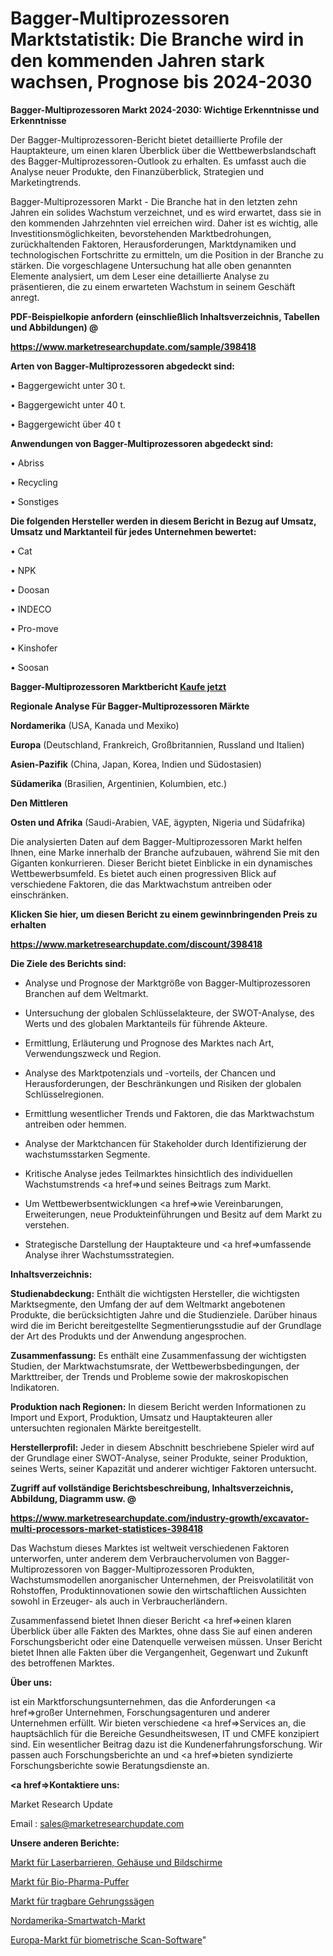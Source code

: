 # Bagger-Multiprozessoren Marktstatistik: Die Branche wird in den kommenden Jahren stark wachsen, Prognose bis 2024-2030

<strong>Bagger-Multiprozessoren Markt 2024-2030: Wichtige Erkenntnisse und Erkenntnisse</strong>

Der Bagger-Multiprozessoren-Bericht bietet detaillierte Profile der Hauptakteure, um einen klaren Überblick über die Wettbewerbslandschaft des Bagger-Multiprozessoren-Outlook zu erhalten. Es umfasst auch die Analyse neuer Produkte, den Finanzüberblick, Strategien und Marketingtrends.

Bagger-Multiprozessoren Markt - Die Branche hat in den letzten zehn Jahren ein solides Wachstum verzeichnet, und es wird erwartet, dass sie in den kommenden Jahrzehnten viel erreichen wird. Daher ist es wichtig, alle Investitionsmöglichkeiten, bevorstehenden Marktbedrohungen, zurückhaltenden Faktoren, Herausforderungen, Marktdynamiken und technologischen Fortschritte zu ermitteln, um die Position in der Branche zu stärken. Die vorgeschlagene Untersuchung hat alle oben genannten Elemente analysiert, um dem Leser eine detaillierte Analyse zu präsentieren, die zu einem erwarteten Wachstum in seinem Geschäft anregt.



<strong><b>PDF-Beispielkopie anfordern (einschließlich Inhaltsverzeichnis, Tabellen und Abbildungen) @ </b></strong>

<strong><a href=https://www.marketresearchupdate.com/sample/398418>

<strong>https://www.marketresearchupdate.com/sample/398418</u></a></strong></strong>



<strong>Arten von Bagger-Multiprozessoren abgedeckt sind:</strong>

• Baggergewicht unter 30 t.

• Baggergewicht unter 40 t.

• Baggergewicht über 40 t



<strong>Anwendungen von Bagger-Multiprozessoren abgedeckt sind:</strong>

• Abriss

• Recycling

• Sonstiges



<strong>Die folgenden Hersteller werden in diesem Bericht in Bezug auf Umsatz, Umsatz und Marktanteil für jedes Unternehmen bewertet:</strong>

• Cat

• NPK

• Doosan

• INDECO

• Pro-move

• Kinshofer

• Soosan



<strong>Bagger-Multiprozessoren Marktbericht <a href=https://www.marketresearchupdate.com/buynow/398418>Kaufe jetzt</a></strong>



<strong>Regionale Analyse Für Bagger-Multiprozessoren Märkte</strong>



<strong>Nordamerika</strong> (USA, Kanada und Mexiko)



<strong>Europa</strong> (Deutschland, Frankreich, Großbritannien, Russland und Italien)



<strong>Asien-Pazifik</strong> (China, Japan, Korea, Indien und Südostasien)



<strong>Südamerika</strong> (Brasilien, Argentinien, Kolumbien, etc.)



<strong>Den Mittleren</strong> 

<strong>Osten und Afrika</strong> (Saudi-Arabien, VAE, ägypten, Nigeria und Südafrika)

Die analysierten Daten auf dem Bagger-Multiprozessoren Markt helfen Ihnen, eine Marke innerhalb der Branche aufzubauen, während Sie mit den Giganten konkurrieren. Dieser Bericht bietet Einblicke in ein dynamisches Wettbewerbsumfeld. Es bietet auch einen progressiven Blick auf verschiedene Faktoren, die das Marktwachstum antreiben oder einschränken.



<strong>Klicken Sie hier, um diesen Bericht zu einem gewinnbringenden Preis zu erhalten
</strong>

<strong><a href=https://www.marketresearchupdate.com/discount/398418>https://www.marketresearchupdate.com/discount/398418</b></u></strong></a>



<strong>Die Ziele des Berichts sind:</strong>

- Analyse und Prognose der Marktgröße von Bagger-Multiprozessoren Branchen auf dem Weltmarkt.

- Untersuchung der globalen Schlüsselakteure, der SWOT-Analyse, des Werts und des globalen Marktanteils für führende Akteure.

- Ermittlung, Erläuterung und Prognose des Marktes nach Art, Verwendungszweck und Region.

- Analyse des Marktpotenzials und -vorteils, der Chancen und Herausforderungen, der Beschränkungen und Risiken der globalen Schlüsselregionen.

- Ermittlung wesentlicher Trends und Faktoren, die das Marktwachstum antreiben oder hemmen.

- Analyse der Marktchancen für Stakeholder durch Identifizierung der wachstumsstarken Segmente.

- Kritische Analyse jedes Teilmarktes hinsichtlich des individuellen Wachstumstrends <a href=>und</a> seines Beitrags zum Markt.

- Um Wettbewerbsentwicklungen <a href=>wie</a> Vereinbarungen, Erweiterungen, neue Produkteinführungen und Besitz auf dem Markt zu verstehen.

- Strategische Darstellung der Hauptakteure und <a href=>umfas</a>sende Analyse ihrer Wachstumsstrategien.



<strong>Inhaltsverzeichnis:</strong>



<strong>Studienabdeckung:</strong> Enthält die wichtigsten Hersteller, die wichtigsten Marktsegmente, den Umfang der auf dem Weltmarkt angebotenen Produkte, die berücksichtigten Jahre und die Studienziele. Darüber hinaus wird die im Bericht bereitgestellte Segmentierungsstudie auf der Grundlage der Art des Produkts und der Anwendung angesprochen.



<strong>Zusammenfassung:</strong> Es enthält eine Zusammenfassung der wichtigsten Studien, der Marktwachstumsrate, der Wettbewerbsbedingungen, der Markttreiber, der Trends und Probleme sowie der makroskopischen Indikatoren.



<strong>Produktion nach Regionen:</strong> In diesem Bericht werden Informationen zu Import und Export, Produktion, Umsatz und Hauptakteuren aller untersuchten regionalen Märkte bereitgestellt.



<strong>Herstellerprofil:</strong> Jeder in diesem Abschnitt beschriebene Spieler wird auf der Grundlage einer SWOT-Analyse, seiner Produkte, seiner Produktion, seines Werts, seiner Kapazität und anderer wichtiger Faktoren untersucht.



<strong><b>Zugriff auf vollständige Berichtsbeschreibung, Inhaltsverzeichnis, Abbildung, Diagramm usw. @ </b></strong>

<strong><a href=https://www.marketresearchupdate.com/industry-growth/excavator-multi-processors-market-statistices-398418>https://www.marketresearchupdate.com/industry-growth/excavator-multi-processors-market-statistices-398418</a></strong>

Das Wachstum dieses Marktes ist weltweit verschiedenen Faktoren unterworfen, unter anderem dem Verbrauchervolumen von Bagger-Multiprozessoren von Bagger-Multiprozessoren Produkten, Wachstumsmodellen anorganischer Unternehmen, der Preisvolatilität von Rohstoffen, Produktinnovationen sowie den wirtschaftlichen Aussichten sowohl in Erzeuger- als auch in Verbraucherländern.

Zusammenfassend bietet Ihnen dieser Bericht <a href=>einen</a> klaren Überblick über alle Fakten des Marktes, ohne dass Sie auf einen anderen Forschungsbericht oder eine Datenquelle verweisen müssen. Unser Bericht bietet Ihnen alle Fakten über die Vergangenheit, Gegenwart und Zukunft des betroffenen Marktes.



<strong>Über uns:</strong>

 ist ein Marktforschungsunternehmen, das die Anforderungen <a href=>großer</a> Unternehmen, Forschungsagenturen und anderer Unternehmen erfüllt. Wir bieten verschiedene <a href=>Services</a> an, die hauptsächlich für die Bereiche Gesundheitswesen, IT und CMFE konzipiert sind. Ein wesentlicher Beitrag dazu ist die Kundenerfahrungsforschung. Wir passen auch Forschungsberichte an und <a href=>bieten</a> syndizierte Forschungsberichte sowie Beratungsdienste an.



<strong><a href=>Kontaktiere uns:</a></strong>

Market Research Update

Email : sales@marketresearchupdate.com



<strong>Unsere anderen Berichte:</strong>

<a href=https://www.linkedin.com/pulse/laser-barriers-enclosures-screens-market-2023>Markt für Laserbarrieren, Gehäuse und Bildschirme</a>

<a href=https://www.linkedin.com/pulse/bio-pharma-buffer-market-analysis-segment-region>Markt für Bio-Pharma-Puffer</a>

<a href=https://www.linkedin.com/pulse/portable-miter-saw-market-sizing-up-anticipating-trends>Markt für tragbare Gehrungssägen</a>

<a href=https://www.linkedin.com/pulse/north-america-smart-watch-market-2023-latest>Nordamerika-Smartwatch-Markt</a>

<a href=https://www.linkedin.com/pulse/europe-biometric-scan-software-market-report-covers-future>Europa-Markt für biometrische Scan-Software</a>"
